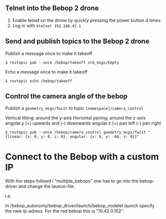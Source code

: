 ## Telnet into the Bebop 2 drone

1. Enable telnet on the drone by quickly pressing the power button 4 times
2. Log in with `$telnet 192.168.42.1`

## Send and publish topics to the Bebop 2 drone

Publish a message once to make it takeoff

```
$ rostopic pub --once /bebop/takeoff std_msgs/Empty
```
Echo a message once to make it takeoff

```
$ rostopic echo /bebop/takeoff 
```

## Control the camera angle of the bebop

Publish a `geometry_msgs/Twist` to topic `[namespace]/camera_control`

Vertical tilting: around the y-axis
Horiontal paning: around the z-axis
angular.y  (+) upwards and (-) downwards
angular.z (+) pan left (-) pan right

```
$ rostopic pub --once /bebop/camera_control geometry_msgs/Twist "{linear: {x: 0, y: 0, z: 0}, angular: {x: 0, y: -60, z: 0}}"
```

# Connect to the Bebop with a custom IP

With the steps followd i "multiple_bebops" one has to go into the bebop-driver and change the launce-file.

i.e.

in /bebop_autonomy/bebop_driver/launch/bebop_nodelet.launch
specify the new ip-adress. For the red bebop this is "10.42.0.102".

